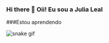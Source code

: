 ### Hi there 👋 Oii! Eu sou a Julia Leal


###Estou aprendendo 

           
          

          
          




![snake gif](https://github.com/devJuliaLeal/devJuliaLeal/blob/output/github-contribution-grid-snake.svg)
